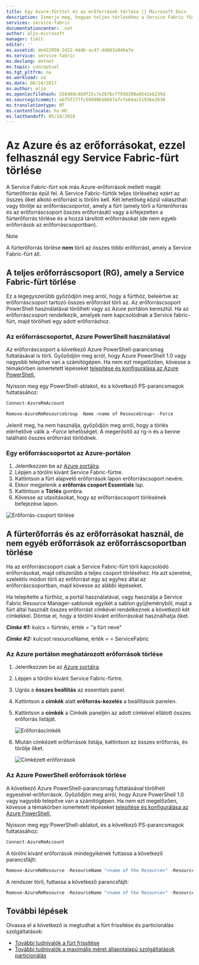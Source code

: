 ```yaml
---
title: Egy Azure-fürttel és az erőforrások törlése |} Microsoft Docs
description: Ismerje meg, hogyan teljes törléséhez a Service Fabric fürt, vagy törli a fürtöt tartalmazó erőforráscsoportot, vagy szelektív módon törli az erőforrásokat.
services: service-fabric
documentationcenter: .net
author: aljo-microsoft
manager: timlt
editor: ''
ms.assetid: de422950-2d22-4ddb-ac47-dd663a946a7e
ms.service: service-fabric
ms.devlang: dotnet
ms.topic: conceptual
ms.tgt_pltfrm: na
ms.workload: na
ms.date: 06/24/2017
ms.author: aljo
ms.openlocfilehash: 55840dc4b9f25c7e2676cff936390a0542eb239d
ms.sourcegitcommit: eb75f177fc59d90b1b667afcfe64ac51936e2638
ms.translationtype: MT
ms.contentlocale: hu-HU
ms.lasthandoff: 05/16/2018
---
```

# <a name="delete-a-service-fabric-cluster-on-azure-and-the-resources-it-uses"></a>Az Azure és az erőforrásokat, ezzel felhasznál egy Service Fabric-fürt törlése
A Service Fabric-fürt sok más Azure-erőforrások mellett magát fürterőforrás épül fel. A Service Fabric-fürtök teljes törléséhez ezért az összes őket alkotó erőforrást is törölni kell.
Két lehetőség közül választhat: vagy törölje az erőforráscsoportot, amely a fürt (amely törli a fürterőforrás és az erőforráscsoport összes erőforrását) vagy a kifejezetten a fürterőforrás törlése és a hozzá társított erőforrásokat (de nem egyéb erőforrások az erőforráscsoportban).

> [!NOTE]
> A fürterőforrás törlése **nem** törli az összes többi erőforrást, amely a Service Fabric-fürt áll.
> 
> 

## <a name="delete-the-entire-resource-group-rg-that-the-service-fabric-cluster-is-in"></a>A teljes erőforráscsoport (RG), amely a Service Fabric-fürt törlése
Ez a legegyszerűbb győződjön meg arról, hogy a fürthöz, beleértve az erőforráscsoport tartozó összes erőforrást törli az. Az erőforráscsoport PowerShell használatával törölheti vagy az Azure portálon keresztül. Ha az erőforráscsoport rendelkezik, amelyek nem kapcsolódnak a Service fabric-fürt, majd törölheti egy adott erőforráshoz.

### <a name="delete-the-resource-group-using-azure-powershell"></a>Az erőforráscsoportot, Azure PowerShell használatával
Az erőforráscsoport a következő Azure PowerShell-parancsmag futtatásával is törli. Győződjön meg arról, hogy Azure PowerShell 1.0 vagy nagyobb telepítve van a számítógépen. Ha nem ezt megelőzően, kövesse a témakörben ismertetett lépéseket [telepítése és konfigurálása az Azure PowerShell.](/powershell/azure/overview)

Nyisson meg egy PowerShell-ablakot, és a következő PS-parancsmagok futtatásához:

```powershell
Connect-AzureRmAccount

Remove-AzureRmResourceGroup -Name <name of ResouceGroup> -Force
```

Jelenít meg, ha nem használja, győződjön meg arról, hogy a törlés elérhetővé válik a *-Force* lehetőséget. A megerősítő az rg-n és a benne található összes erőforrást törlődnek.

### <a name="delete-a-resource-group-in-the-azure-portal"></a>Egy erőforráscsoportot az Azure-portálon
1. Jelentkezzen be az [Azure portálra](https://portal.azure.com).
2. Lépjen a törölni kívánt Service Fabric-fürtre.
3. Kattintson a fürt alapvető erőforrások lapon erőforráscsoport nevére.
4. Ekkor megjelenik a **erőforrás csoport Essentials** lap.
5. Kattintson a **Törlés** gombra.
6. Kövesse az utasításokat, hogy az erőforráscsoport törlésének befejezése lapon.

![Erőforrás-csoport törlése][ResourceGroupDelete]

## <a name="delete-the-cluster-resource-and-the-resources-it-uses-but-not-other-resources-in-the-resource-group"></a>A fürterőforrás és az erőforrásokat használ, de nem egyéb erőforrások az erőforráscsoportban törlése
Ha az erőforráscsoport csak a Service Fabric-fürt törli kapcsolódó erőforrásokat, majd célszerűbb a teljes csoport törléséhez. Ha azt szeretné, szelektív módon törli az erőforrást egy az egyhez által az erőforráscsoportban, majd kövesse az alábbi lépéseket.

Ha telepítette a fürthöz, a portál használatával, vagy használja a Service Fabric Resource Manager-sablonok egyikét a sablon gyűjteményből, majd a fürt által használt összes erőforrást címkével rendelkeznek a következő két címkékkel. Döntse el, hogy a törölni kívánt erőforrásokat használhatja őket.

***Címke #1:*** kulcs = fürtnév, érték = "a fürt neve"

***Címke #2:*** kulcsot resourceName, érték = = ServiceFabric

### <a name="delete-specific-resources-in-the-azure-portal"></a>Az Azure portálon meghatározott erőforrások törlése
1. Jelentkezzen be az [Azure portálra](https://portal.azure.com).
2. Lépjen a törölni kívánt Service Fabric-fürtre.
3. Ugrás a **összes beállítás** az essentials panel.
4. Kattintson a **címkék** alatt **erőforrás-kezelés** a beállítások panelen.
5. Kattintson a **címkék** a Címkék paneljén az adott címkével ellátott összes erőforrás listáját.
   
    ![Erőforráscímkék][ResourceTags]
6. Miután címkézett erőforrások listája, kattintson az összes erőforrás, és törölje őket.
   
    ![Címkézett erőforrások][TaggedResources]

### <a name="delete-the-resources-using-azure-powershell"></a>Az Azure PowerShell erőforrások törlése
A következő Azure PowerShell-parancsmag futtatásával törölheti egyesével-erőforrások. Győződjön meg arról, hogy Azure PowerShell 1.0 vagy nagyobb telepítve van a számítógépen. Ha nem ezt megelőzően, kövesse a témakörben ismertetett lépéseket [telepítése és konfigurálása az Azure PowerShell.](/powershell/azure/overview)

Nyisson meg egy PowerShell-ablakot, és a következő PS-parancsmagok futtatásához:

```powershell
Connect-AzureRmAccount
```
A törölni kívánt erőforrások mindegyikének futtassa a következő parancsfájlt:

```powershell
Remove-AzureRmResource -ResourceName "<name of the Resource>" -ResourceType "<Resource Type>" -ResourceGroupName "<name of the resource group>" -Force
```

A rendszer törli, futtassa a következő parancsfájlt:

```powershell
Remove-AzureRmResource -ResourceName "<name of the Resource>" -ResourceType "Microsoft.ServiceFabric/clusters" -ResourceGroupName "<name of the resource group>" -Force
```

## <a name="next-steps"></a>További lépések
Olvassa el a következő is megtudhat a fürt frissítése és particionálás szolgáltatások:

* [További tudnivalók a fürt frissítése](service-fabric-cluster-upgrade.md)
* [További tudnivalók a maximális méret állapotalapú szolgáltatások particionálás](service-fabric-concepts-partitioning.md)

<!--Image references-->
[ResourceGroupDelete]: ./media/service-fabric-cluster-delete/ResourceGroupDelete.PNG

[ResourceTags]: ./media/service-fabric-cluster-delete/ResourceTags.png

[TaggedResources]: ./media/service-fabric-cluster-delete/TaggedResources.PNG
